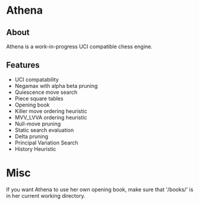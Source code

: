 # Athena

## About
Athena is a work-in-progress UCI compatible chess engine.

## Features
* UCI compatability
* Negamax with alpha beta pruning
* Quiescence move search
* Piece square tables
* Opening book
* Killer move ordering heuristic
* MVV_LVVA ordering heuristic
* Null-move pruning
* Static search evaluation
* Delta pruning
* Principal Variation Search
* History Heuristic


# Misc
If you want Athena to use her own opening book, make sure that '/books/' is in her current working directory.